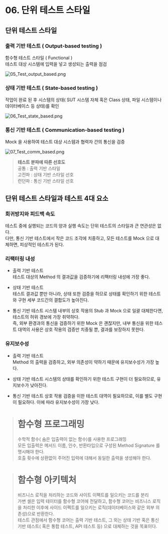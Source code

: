 # 06. 단위 테스트 스타일

## 단위 테스트 스타일

### 출력 기반 테스트 ( Output-based testing )

함수형 테스트 스타일  ( Functional )  
테스트 대상 시스템에 입력을 넣고 생성되는 출력을 점검

![05_Test_output_based.png](05_Test_output_based.png)

### 상태 기반 테스트 ( State-based testing )

작업이 완료 된 후 시스템의 상태( SUT 시스템 자체 혹은 Class 상태, 파일 시스템이나 데이터베이스 등 상태)를 확인

![06_Test_state_based.png](06_Test_state_based.png)

### 통신 기반 테스트 ( Communication-based testing )

Mock 을 사용하여 테스트 대상 시스템과 협력자 간의 통신을 검증

![07_Test_comm_based.png](07_Test_comm_based.png)

> **테스트 분파에 따른 선호도**  
> 공통 : 출력 기반 스타일  
> 고전파 : 상태 기반 스타일 선호  
> 런던파 : 통신 기반 스타일 선호

## 단위 테스트 스타일과 테스트 4대 요소

### 회귀방지와 피드백 속도

테스트 중에 실행되는 코드의 양과 실행 속도는 단위 테스트의 스타일과 큰 연관성은 없다.  
다만, 통신 기반 테스트에서 작은 코드 조각에 치중하고, 모든 테스트를 Mock 으로 대체하면, 피상적인 테스트가 된다.

### 리팩터링 내성

- 출력 기반 테스트  
  테스트 대상의 Method 의 결과값을 검증하기에 리팩터링 내성에 가장 좋다.

- 상태 기반 테스트  
  테스트 결과값 뿐만 아니라, 상태 또한 검증을 하므로 상태를 확인하기 위한 테스트와 구현 세부 코드간의 결합도가 높아진다.

- 통신 기반 테스트
  시스템 내부의 상호 작용의 Stub 과 Mock 으로 일괄 대체한다면, 테스트의 허위 경보에 가장 취약하다.  
  즉, 외부 환경과의 통신을 검증하기 위한 Mock 은 괜찮지만, 내부 통신을 위한 테스트 대역의 사용은 상호 작용의 검증만 치중될 뿐, 결과를 보장하지 못한다.

### 유지보수성

- 출력 기반 테스트  
  Method 의 출력을 검증하고, 외부 의존성이 약하기 때문에 유지보수성가 가장 높다.

- 상태 기반 테스트
  시스템의 상태를 확인하기 위한 테스트 구현이 더 필요하므로, 유지보수가 낮아진다.

- 통신 기반 테스트
  상호 작용 검증을 이한 테스트 대역이 필요하므로, 이를 별도 구현이 필요하다. 이에 따라 유지보수성이 가장 낮다.

> # 함수형 프로그래밍
> 수학적 함수( 숨은 입출력이 없는 함수)를 사용한 프로그래밍  
> 모든 입출력은 메서드 이름, 인수, 반환타입으로 구성된 Method Signature 를 명시해야 한다.  
> 호출 횟수에 상환없이 주어진 입력에 대해서 동일한 출력을 생성해야 한다.

> # 함수형 아키텍처
> 비즈니스 로직을 처리하는 코드와 사이트 이펙트를 일으키는 코드를 분리  
> 가변 셀은 입력 테이터를 함수형 코어에 전달하고, 함수형 코어는 비즈니스 로직을 처리한 이후에 사이드 이펙트를 일으키는 로직(데이터베이스와 같은 외부 의존성)으로 반환한다.    
> 테스트 관점에서 함수형 코어는 출력 기반 테스트, 그 외는 상태 기반 혹은 통신 기반 테스트( 혹은 통합 테스트, API 테스트 등) 으로 대체하는 것을 목표이다.